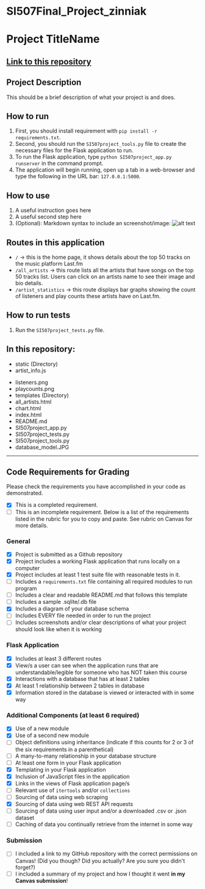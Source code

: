 # SI507Final_Project_zinniak

# Project TitleName
[Link to this repository](https://github.com/zinniak/SI507Final_Project_zinniak)
---
## Project Description
This should be a brief description of what your project is and does.
## How to run
1.  First, you should install requirement with `pip install -r requirements.txt`.
2.  Second, you should run the `SI507project_tools.py` file to create the necessary files for the Flask application to run.
3.  To run the Flask application, type `python SI507project_app.py runserver` in the command prompt.
4. The application will begin running, open up a tab in a web-browser and type the following in the URL bar: `127.0.0.1:5000`.
## How to use
1.  A useful instruction goes here
2.  A useful second step here
3.  (Optional): Markdown syntax to include an screenshot/image: ![alt text](image.jpg)

## Routes in this application
-  `/` -> this is the home page, it shows details about the top 50 tracks on the music platform Last.fm
-  `/all_artists` -> this route lists all the artists that have songs on the top 50 tracks list. Users can click on an artists name to see their image and bio details.
-  `/artist_statistics` -> this route displays bar graphs showing the count of listeners and play counts these artists have on Last.fm.

## How to run tests
1.  Run the `SI507project_tests.py` file.

## In this repository:
*  static (Directory)
  * artist_info.js
  - listeners.png
  - playcounts.png
-  templates (Directory)
  - all_artists.html
  - chart.html
  - index.html
-  README.md
- SI507project_app.py
- SI507project_tests.py
- SI507project_tools.py
- database_model.JPG

---
## Code Requirements for Grading
Please check the requirements you have accomplished in your code as demonstrated.
-  [x] This is a completed requirement.
-  [ ] This is an incomplete requirement.
Below is a list of the requirements listed in the rubric for you to copy and paste.  See rubric on Canvas for more details.
### General
-  [x] Project is submitted as a Github repository
-  [x] Project includes a working Flask application that runs locally on a computer
-  [x] Project includes at least 1 test suite file with reasonable tests in it.
-  [ ] Includes a `requirements.txt` file containing all required modules to run program
-  [ ] Includes a clear and readable README.md that follows this template
-  [ ] Includes a sample .sqlite/.db file
-  [x] Includes a diagram of your database schema
-  [ ] Includes EVERY file needed in order to run the project
-  [ ] Includes screenshots and/or clear descriptions of what your project should look like when it is working
### Flask Application
-  [x] Includes at least 3 different routes
-  [x] View/s a user can see when the application runs that are understandable/legible for someone who has NOT taken this course
-  [x] Interactions with a database that has at least 2 tables
-  [x] At least 1 relationship between 2 tables in database
-  [x] Information stored in the database is viewed or interacted with in some way
### Additional Components (at least 6 required)
-  [x] Use of a new module
-  [x] Use of a second new module
-  [ ] Object definitions using inheritance (indicate if this counts for 2 or 3 of the six requirements in a parenthetical)
-  [ ] A many-to-many relationship in your database structure
-  [ ] At least one form in your Flask application
-  [x] Templating in your Flask application
-  [x] Inclusion of JavaScript files in the application
-  [x] Links in the views of Flask application page/s
-  [ ] Relevant use of `itertools` and/or `collections`
-  [ ] Sourcing of data using web scraping
-  [x] Sourcing of data using web REST API requests
-  [ ] Sourcing of data using user input and/or a downloaded .csv or .json dataset
-  [ ] Caching of data you continually retrieve from the internet in some way
### Submission
-  [ ] I included a link to my GitHub repository with the correct permissions on Canvas! (Did you though? Did you actually? Are you sure you didn't forget?)
-  [ ] I included a summary of my project and how I thought it went **in my Canvas submission**!
